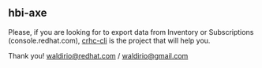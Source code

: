 ## hbi-axe

Please, if you are looking for to export data from Inventory or Subscriptions (console.redhat.com), [crhc-cli](https://github.com/C-RH-C/crhc-cli) is the project that will help you.

Thank you!
waldirio@redhat.com / waldirio@gmail.com
